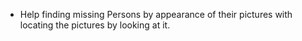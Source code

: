 
- Help finding missing Persons by appearance of their pictures with locating the pictures by looking at it.

